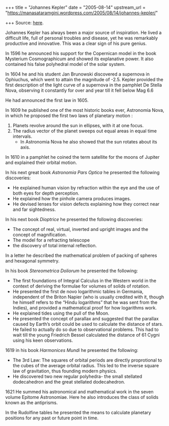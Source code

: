 +++
title = "Johannes Kepler"
date = "2005-08-14"
upstream_url = "https://manasataramgini.wordpress.com/2005/08/14/johannes-kepler/"

+++
Source: [here](https://manasataramgini.wordpress.com/2005/08/14/johannes-kepler/).

Johannes Kepler has always been a major source of inspiration. He lived a difficult life, full of personal troubles and disease, yet he was remarkably productive and innovative. This was a clear sign of his pure genius.

In 1596 he announced his support for the Copernican model in the book Mysterium Cosmographicum and showed its explanative power. It also contained his false polyhedral model of the solar system.

In 1604 he and his student Jan Brunowski discovered a supernova in Ophiuchus, which went to attain the magnitude of -2.5. Kepler provided the first description of the light curve of a supernova in the pamphlet De Stella Nova, observing it constantly for over and year till it fell below Mag 6.6

He had announced the first law in 1605.

In 1609 he published one of the most historic books ever, Astronomia Nova, in which he proposed the first two laws of planetary motion :

1) Planets revolve around the sun in ellipses, with it at one focus.  
2) The radius vector of the planet sweeps out equal areas in equal time intervals.  
    - In Astronomia Nova he also showed that the sun rotates about its axis.

In 1610 in a pamphlet he coined the term satellite for the moons of Jupiter and explained their orbital motion.

In his next great book *Astronomia Pars Optica* he presented the following discoveries:  
- He explained human vision by refraction within the eye and the use of both eyes for depth perception.  
- He explained how the pinhole camera produces images.  
- He devised lenses for vision defects explaining how they correct near and far sightedness.

In his next book *Dioptrice* he presented the following discoveries:  

- The concept of real, virtual, inverted and upright images and the concept of magnification.  
- The model for a refracting telescope  
- the discovery of total internal reflection.

In a letter he described the mathematical problem of packing of spheres and hexagonal symmetry.

In his book *Stereometrica Doliorum* he presented the following:  

- The first foundations of Integral Calculus in the Western world in the context of deriving the formulae for volumes of solids of rotation.  
- He presented the first de novo logarithmic tables in Germania, independent of the Briton Napier (who is usually credited with it, though he himself refers to the “Hindu logarithms” that he was sent from the Indies), and provided a mathematical proof for how logarithms work.  
- He explained tides using the pull of the Moon.  
- He presented the concept of parallax and suggested that the parallax caused by Earth’s orbit could be used to calculate the distance of stars. He failed to actually do so due to observational problems. This had to wait till the young Friedrich Bessel calculated the distance of 61 Cygni using his keen observations.

1619 in his book *Harmonices Mundi* he presented the following:  

- The 3rd Law: The squares of orbital periods are directly proprotional to the cubes of the average orbital radius. This led to the inverse square law of gravitation, thus founding modern physics.  
- He discovered two new regular polyhedra- the small stellated dodecahedron and the great stellated dodecahedron.

1621 He summed his astronomical and mathematical work in the seven volume Epitome Astronomiae. Here he also introduces the class of solids known as the antiprisms.

In the Rudolfine tables he presented the means to calculate planetary positions for any past or future point in time.

